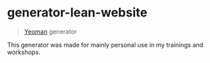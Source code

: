 # generator-lean-website
> [Yeoman](http://yeoman.io) generator

This generator was made for mainly personal use in my trainings and workshops.
